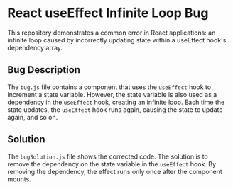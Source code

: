 # React useEffect Infinite Loop Bug

This repository demonstrates a common error in React applications: an infinite loop caused by incorrectly updating state within a useEffect hook's dependency array.

## Bug Description

The `bug.js` file contains a component that uses the `useEffect` hook to increment a state variable. However, the state variable is also used as a dependency in the `useEffect` hook, creating an infinite loop. Each time the state updates, the `useEffect` hook runs again, causing the state to update again, and so on.

## Solution

The `bugSolution.js` file shows the corrected code. The solution is to remove the dependency on the state variable in the `useEffect` hook. By removing the dependency, the effect runs only once after the component mounts.